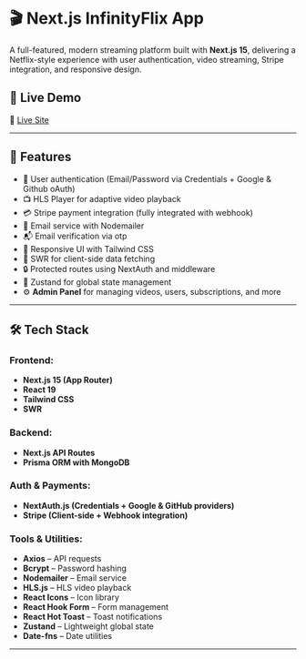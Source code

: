 # 🎬 Next.js InfinityFlix App

A full-featured, modern streaming platform built with **Next.js 15**, delivering a Netflix-style experience with user authentication, video streaming, Stripe integration, and responsive design.

## 🚀 Live Demo

🔗 [Live Site](https://nextjs-infinity-flix.vercel.app)  

---

## 🧩 Features

- 🔐 User authentication (Email/Password via Credentials + Google & Github oAuth)
- 📺 HLS Player for adaptive video playback
- 💳 Stripe payment integration (fully integrated with webhook)
- 📧 Email service with Nodemailer
- 📬 Email verification via otp
- 🧾 Responsive UI with Tailwind CSS
- 🔄 SWR for client-side data fetching
- 🔒 Protected routes using NextAuth and middleware
- 🧠 Zustand for global state management
- ⚙️ **Admin Panel** for managing videos, users, subscriptions, and more

---

## 🛠️ Tech Stack

### Frontend:
- **Next.js 15 (App Router)**
- **React 19**
- **Tailwind CSS**
- **SWR**

### Backend:
- **Next.js API Routes**
- **Prisma ORM with MongoDB**

### Auth & Payments:
- **NextAuth.js (Credentials + Google & GitHub providers)**
- **Stripe (Client-side + Webhook integration)**

### Tools & Utilities:
- **Axios** – API requests  
- **Bcrypt** – Password hashing  
- **Nodemailer** – Email service  
- **HLS.js** – HLS video playback  
- **React Icons** – Icon library  
- **React Hook Form** – Form management  
- **React Hot Toast** – Toast notifications  
- **Zustand** – Lightweight global state  
- **Date-fns** – Date utilities

---
